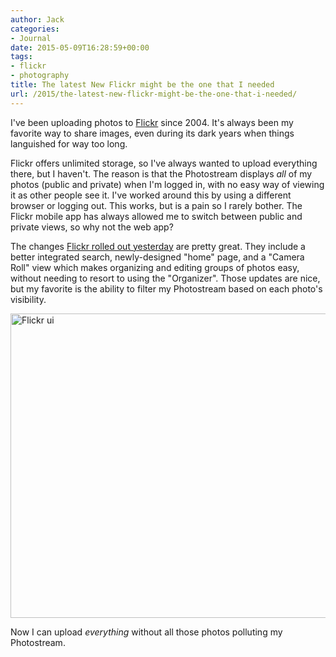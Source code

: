```yaml
---
author: Jack
categories:
- Journal
date: 2015-05-09T16:28:59+00:00
tags:
- flickr
- photography
title: The latest New Flickr might be the one that I needed
url: /2015/the-latest-new-flickr-might-be-the-one-that-i-needed/
---
```


I've been uploading photos to [Flickr][1] since 2004. It's always been my favorite way to share images, even during its dark years when things languished for way too long.

Flickr offers unlimited storage, so I've always wanted to upload everything there, but I haven't. The reason is that the Photostream displays _all_ of my photos (public and private) when I'm logged in, with no easy way of viewing it as other people see it. I've worked around this by using a different browser or logging out. This works, but is a pain so I rarely bother. The Flickr mobile app has always allowed me to switch between public and private views, so why not the web app?

The changes [Flickr rolled out yesterday][2] are pretty great. They include a better integrated search, newly-designed "home" page, and a "Camera Roll" view which makes organizing and editing groups of photos easy, without needing to resort to using the "Organizer". Those updates are nice, but my favorite is the ability to filter my Photostream based on each photo's visibility.

<img title="flickr-ui.png" src="/wp-content/uploads/2015/05/flickr-ui.png" alt="Flickr ui" width="599" height="487" border="0" />

Now I can upload _everything_ without all those photos polluting my Photostream.

 [1]: https://www.flickr.com/photos/jbaty/
 [2]: http://blog.flickr.net/en/2015/05/07/flickr-camera-roll/